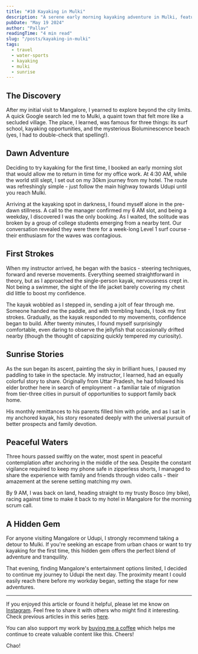 ```yaml
---
title: "#10 Kayaking in Mulki"
description: "A serene early morning kayaking adventure in Mulki, featuring sunrise views, jellyfish encounters, and heartwarming conversations with a surf instructor from Uttar Pradesh."
pubDate: "May 19 2024"
author: "Pallav"
readingTime: "4 min read"
slug: "/posts/kayaking-in-mulki"
tags:
  - travel
  - water-sports
  - kayaking
  - mulki
  - sunrise
---
```


## The Discovery

After my initial visit to Mangalore, I yearned to explore beyond the city limits. A quick Google search led me to Mulki, a quaint town that felt more like a secluded village. The place, I learned, was famous for three things: its surf school, kayaking opportunities, and the mysterious Bioluminescence beach (yes, I had to double-check that spelling!).

## Dawn Adventure

Deciding to try kayaking for the first time, I booked an early morning slot that would allow me to return in time for my office work. At 4:30 AM, while the world still slept, I set out on my 30km journey from my hotel. The route was refreshingly simple - just follow the main highway towards Udupi until you reach Mulki.

Arriving at the kayaking spot in darkness, I found myself alone in the pre-dawn stillness. A call to the manager confirmed my 6 AM slot, and being a weekday, I discovered I was the only booking. As I waited, the solitude was broken by a group of college students emerging from a nearby tent. Our conversation revealed they were there for a week-long Level 1 surf course - their enthusiasm for the waves was contagious.

## First Strokes

When my instructor arrived, he began with the basics - steering techniques, forward and reverse movements. Everything seemed straightforward in theory, but as I approached the single-person kayak, nervousness crept in. Not being a swimmer, the sight of the life jacket barely covering my chest did little to boost my confidence.

The kayak wobbled as I stepped in, sending a jolt of fear through me. Someone handed me the paddle, and with trembling hands, I took my first strokes. Gradually, as the kayak responded to my movements, confidence began to build. After twenty minutes, I found myself surprisingly comfortable, even daring to observe the jellyfish that occasionally drifted nearby (though the thought of capsizing quickly tempered my curiosity).

## Sunrise Stories

As the sun began its ascent, painting the sky in brilliant hues, I paused my paddling to take in the spectacle. My instructor, I learned, had an equally colorful story to share. Originally from Uttar Pradesh, he had followed his elder brother here in search of employment - a familiar tale of migration from tier-three cities in pursuit of opportunities to support family back home.

His monthly remittances to his parents filled him with pride, and as I sat in my anchored kayak, his story resonated deeply with the universal pursuit of better prospects and family devotion.

## Peaceful Waters

Three hours passed swiftly on the water, most spent in peaceful contemplation after anchoring in the middle of the sea. Despite the constant vigilance required to keep my phone safe in zipperless shorts, I managed to share the experience with family and friends through video calls - their amazement at the serene setting matching my own.

By 9 AM, I was back on land, heading straight to my trusty Bosco (my bike), racing against time to make it back to my hotel in Mangalore for the morning scrum call.

## A Hidden Gem

For anyone visiting Mangalore or Udupi, I strongly recommend taking a detour to Mulki. If you're seeking an escape from urban chaos or want to try kayaking for the first time, this hidden gem offers the perfect blend of adventure and tranquility.

That evening, finding Mangalore's entertainment options limited, I decided to continue my journey to Udupi the next day. The proximity meant I could easily reach there before my workday began, setting the stage for new adventures.

---

If you enjoyed this article or found it helpful, please let me know on [Instagram](https://www.instagram.com/pallav_jha26/). Feel free to share it with others who might find it interesting. Check previous articles in this series [here](/blog).

You can also support my work by [buying me a coffee](https://buymeacoffee.com/pallavjha) which helps me continue to create valuable content like this. Cheers!

Chao!